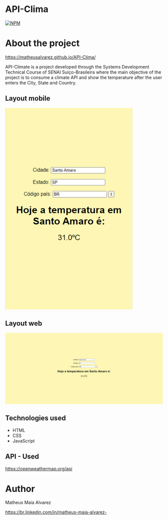 # API-Clima
[![NPM](https://img.shields.io/npm/l/react)](https://github.com/MatheusAlvarez/API-ViaCEP/blob/main/LICENSE) 

# About the project
https://matheusalvarez.github.io/API-Clima/

API-Climate is a project developed through the Systems Development Technical Course of SENAI Suiço-Brasileira where the main objective of the project is to consume a climate API and show the temperature after the user enters the City, State and Country.

## Layout mobile
![Mobile 1](https://github.com/MatheusAlvarez/API-Clima/blob/main/assets/mobile.png)

## Layout web
![Web 1](https://github.com/MatheusAlvarez/API-Clima/blob/main/assets/web.png)

## Technologies used
- HTML
- CSS
- JavaScript

## API - Used
https://openweathermap.org/api

# Author
Matheus Maia Alvarez

https://br.linkedin.com/in/matheus-maia-alvarez-
